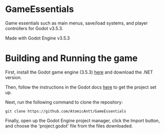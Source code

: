# GameEssentials
Game essentials such as main menus, save/load systems, and player controllers for Godot v3.5.3.

Made with Godot Engine v3.5.3

# Building and Running the game

First, install the Godot game engine (3.5.3) [here](https://godotengine.org/download/archive/3.5.3-stable/) and download the .NET version.

Then, follow the instructions in the Godot docs [here](https://docs.godotengine.org/en/3.5/tutorials/scripting/c_sharp/c_sharp_basics.html) to get the project set up.

Next, run the following command to clone the repository:
```
git clone https://github.com/AtomicAntt/GameEssentials
```

Finally, open up the Godot Engine project manager, click the Import button, and choose the 'project.godot' file from the files downloaded.
